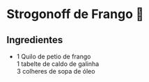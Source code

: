 # Strogonoff de Frango :chicken:

## Ingredientes
 
 - 1 Quilo de petio de frango  
1 tabelte de caldo de galinha  
3 colheres de sopa de óleo 

